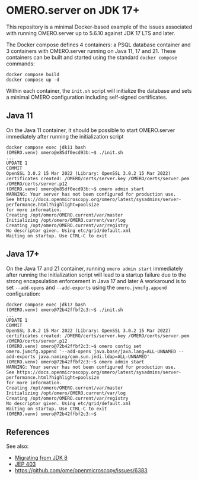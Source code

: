 OMERO.server on JDK 17+
=======================

This repository is a minimal Docker-based example of the issues
associated with running OMERO.server up to 5.6.10 against JDK 17
LTS and later.

The Docker compose defines 4 containers: a PSQL database container
and 3 containers with OMERO.server running on Java 11, 17 and 21.
These containers can be built and started using the standard
``docker compose`` commands:

    docker compose build
    docker compose up -d

Within each container, the ``init.sh`` script will initialize the database
and sets a minimal OMERO configuration including self-signed certificates.

Java 11
-------

On the Java 11 container, it should be possible to start OMERO.server
immediately after running the initialization script

    docker compose exec jdk11 bash
    (OMERO.venv) omero@e85df0ecd93b:~$ ./init.sh
    ...
    UPDATE 1
    COMMIT
    OpenSSL 3.0.2 15 Mar 2022 (Library: OpenSSL 3.0.2 15 Mar 2022)
    certificates created: /OMERO/certs/server.key /OMERO/certs/server.pem /OMERO/certs/server.p12
    (OMERO.venv) omero@e85df0ecd93b:~$ omero admin start
    WARNING: Your server has not been configured for production use.
    See https://docs.openmicroscopy.org/omero/latest/sysadmins/server-performance.html?highlight=poolsize
    for more information.
    Creating /opt/omero/OMERO.current/var/master
    Initializing /opt/omero/OMERO.current/var/log
    Creating /opt/omero/OMERO.current/var/registry
    No descriptor given. Using etc/grid/default.xml
    Waiting on startup. Use CTRL-C to exit


Java 17+
--------

On the Java 17 and 21 container, running `omero admin start` immediately
after running the initialization script will lead to a startup failure due
to the strong encapsulation enforcement in Java 17 and later
A workaround is to set ``--add-opens`` and ``--add-exports`` using the
``omero.jvmcfg.append`` configuration:

    docker compose exec jdk17 bash
    (OMERO.venv) omero@72b42ffbf2c3:~$ ./init.sh
    ...
    UPDATE 1
    COMMIT
    OpenSSL 3.0.2 15 Mar 2022 (Library: OpenSSL 3.0.2 15 Mar 2022)
    certificates created: /OMERO/certs/server.key /OMERO/certs/server.pem /OMERO/certs/server.p12
    (OMERO.venv) omero@72b42ffbf2c3:~$ omero config set omero.jvmcfg.append '--add-opens java.base/java.lang=ALL-UNNAMED --add-exports java.naming/com.sun.jndi.ldap=ALL-UNNAMED'
    (OMERO.venv) omero@72b42ffbf2c3:~$ omero admin start
    WARNING: Your server has not been configured for production use.
    See https://docs.openmicroscopy.org/omero/latest/sysadmins/server-performance.html?highlight=poolsize
    for more information.
    Creating /opt/omero/OMERO.current/var/master
    Initializing /opt/omero/OMERO.current/var/log
    Creating /opt/omero/OMERO.current/var/registry
    No descriptor given. Using etc/grid/default.xml
    Waiting on startup. Use CTRL-C to exit
    (OMERO.venv) omero@72b42ffbf2c3:~$

References
----------

See also:

* [Migrating from JDK 8](https://docs.oracle.com/en/java/javase/17/migrate/migrating-jdk-8-later-jdk-releases.html#GUID-7BB28E4D-99B3-4078-BDC4-FC24180CE82B)
* [JEP 403](https://openjdk.org/jeps/403)
* https://github.com/ome/openmicroscopy/issues/6383
